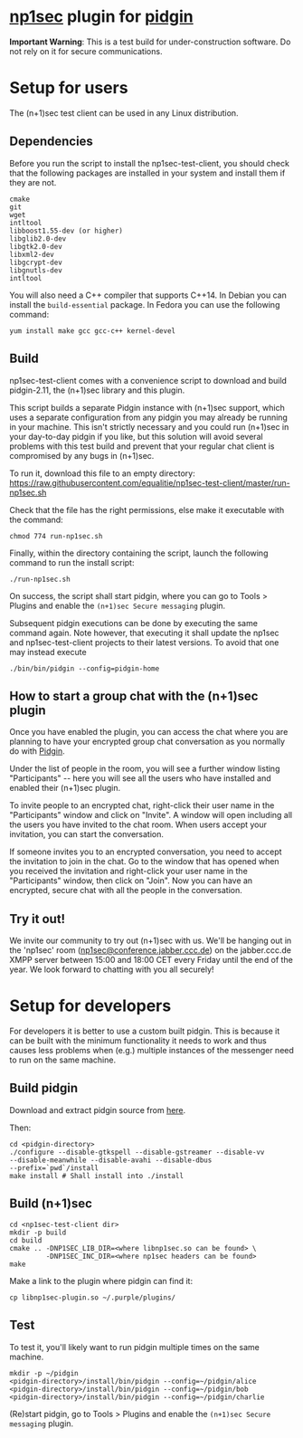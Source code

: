 [np1sec](https://github.com/equalitie/np1sec) plugin for [pidgin](https://www.pidgin.im/)
==================================================

**Important Warning**: This is a test build for under-construction software. Do
not rely on it for secure communications.

# Setup for users

The (n+1)sec test client can be used in any Linux distribution.

## Dependencies

Before you run the script to install the np1sec-test-client, you should check
that the following packages are installed in your system and install them if
they are not.

```
cmake
git
wget
intltool
libboost1.55-dev (or higher)
libglib2.0-dev
libgtk2.0-dev
libxml2-dev
libgcrypt-dev
libgnutls-dev
intltool
```

You will also need a C++ compiler that supports C++14. In Debian you can install
the `build-essential` package. In Fedora you can use the following command:

```
yum install make gcc gcc-c++ kernel-devel
```

## Build

np1sec-test-client comes with a convenience script to download and build
pidgin-2.11, the (n+1)sec library and this plugin.

This script builds a separate Pidgin instance with (n+1)sec support, which uses
a separate configuration from any pidgin you may already be running in your
machine. This isn't strictly necessary and you could run (n+1)sec in your
day-to-day pidgin if you like, but this solution will avoid several problems
with this test build and prevent that your regular chat client is compromised by
any bugs in (n+1)sec.

To run it, download this file to an empty directory:
https://raw.githubusercontent.com/equalitie/np1sec-test-client/master/run-np1sec.sh

Check that the file has the right permissions, else make it executable with the
command:

```
chmod 774 run-np1sec.sh
```

Finally, within the directory containing the script, launch the following
command to run the install script:

```
./run-np1sec.sh
```

On success, the script shall start pidgin, where you can go to Tools > Plugins
and enable the `(n+1)sec Secure messaging` plugin.

Subsequent pidgin executions can be done by executing the same command again.
Note however, that executing it shall update the np1sec and np1sec-test-client
projects to their latest versions. To avoid that one may instead execute

```
./bin/bin/pidgin --config=pidgin-home
```

## How to start a group chat with the (n+1)sec plugin

Once you have enabled the plugin, you can access the chat where you are planning
to have your encrypted group chat conversation as you normally do with
[Pidgin](https://developer.pidgin.im/wiki/Using%20Pidgin#ChatroomsConferences).

Under the list of people in the room, you will see a further window listing
"Participants" -- here you will see all the users who have installed and enabled
their (n+1)sec plugin.

To invite people to an encrypted chat, right-click their user name in the
"Participants" window and click on "Invite". A window will open including all
the users you have invited to the chat room. When users accept your invitation,
you can start the conversation.

If someone invites you to an encrypted conversation, you need to accept the
invitation to join in the chat. Go to the window that has opened when you
received the invitation and right-click your user name in the "Participants"
window, then click on "Join". Now you can have an encrypted, secure chat with
all the people in the conversation.


## Try it out!

We invite our community to try out (n+1)sec with us. We'll be hanging out
in the 'np1sec' room (np1sec@conference.jabber.ccc.de) on the jabber.ccc.de
XMPP server between 15:00 and 18:00 CET every Friday until the end of the year.
We look forward to chatting with you all securely!


# Setup for developers

For developers it is better to use a custom built pidgin. This is because it can
be built with the minimum functionality it needs to work and thus causes less
problems when (e.g.) multiple instances of the messenger need to run on the same
machine.

## Build pidgin

Download and extract pidgin source from
[here](https://www.pidgin.im/download/source/).

Then:

```
cd <pidgin-directory>
./configure --disable-gtkspell --disable-gstreamer --disable-vv
--disable-meanwhile --disable-avahi --disable-dbus
--prefix=`pwd`/install
make install # Shall install into ./install
```

## Build (n+1)sec

```
cd <np1sec-test-client dir>
mkdir -p build
cd build
cmake .. -DNP1SEC_LIB_DIR=<where libnp1sec.so can be found> \
         -DNP1SEC_INC_DIR=<where np1sec headers can be found>
make
```

Make a link to the plugin where pidgin can find it:

```
cp libnp1sec-plugin.so ~/.purple/plugins/
```

## Test

To test it, you'll likely want to run pidgin multiple times on the same machine.

```
mkdir -p ~/pidgin
<pidgin-directory>/install/bin/pidgin --config=~/pidgin/alice
<pidgin-directory>/install/bin/pidgin --config=~/pidgin/bob
<pidgin-directory>/install/bin/pidgin --config=~/pidgin/charlie
```

(Re)start pidgin, go to Tools > Plugins and enable the `(n+1)sec Secure
messaging` plugin.
